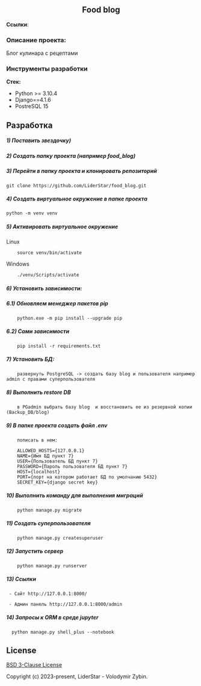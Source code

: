 <h2 align="center">Food blog</h2>


**Ссылки**:


### Описание проекта:
Блог кулинара с рецептами


### Инструменты разработки

**Стек:**
- Python >= 3.10.4
- Django==4.1.6
- PostreSQL 15

## Разработка

##### 1) Поставить звездочку)

##### 2) Создать папку проекта (например food_blog)

##### 3) Перейти в папку проекта и клонировать репозиторий 

    git clone https://github.com/LiderStar/food_blog.git

##### 4) Создать виртуальное окружение в папке проекта
    
    python -m venv venv
    
##### 5) Активировать виртуальное окружение
    
Linux

        source venv/bin/activate
    
Windows

        ./venv/Scripts/activate

##### 6) Установить зависимости:
#####   6.1) Обновляем менеджер пакетов pip

        python.exe -m pip install --upgrade pip

#####   6.2) Сами зависимости

        pip install -r requirements.txt

##### 7) Установить БД:

        развернуть PostgreSQL -> создать базу blog и пользователя например admin с правами суперпользователя

##### 8) Выполнить restore DB

        в PGadmin выбрать базу blog  и восстановить ее из резервной копии (Backup_DB/blog)

##### 9) В папке проекта создать файл .env
        пописать в нем:
        
        ALLOWED_HOSTS={127.0.0.1}
        NAME={Имя БД пункт 7}
        USER={Пользователь БД пункт 7}
        PASSWORD={Пароль пользователя БД пункт 7}
        HOST={localhost}
        PORT={порт на котором работает БД по умолчанию 5432}
        SECRET_KEY={django secret key}

##### 10) Выполнить команду для выполнения миграций

        python manage.py migrate
    
##### 11) Создать суперпользователя

        python manage.py createsuperuser
    
##### 12) Запустить сервер

        python manage.py runserver

##### 13) Ссылки

     - Сайт http://127.0.0.1:8000/

     - Админ панель http://127.0.0.1:8000/admin

##### 14) Запросы к ORM в среде jupyter
        
      python manage.py shell_plus --notebook

## License

[BSD 3-Clause License](https://opensource.org/licenses/BSD-3-Clause)

Copyright (c) 2023-present, LiderStar - Volodymir Zybin.



